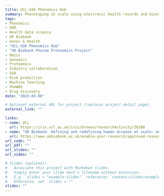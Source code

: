 ```yaml
---
title: UCL-GSK Phenomics Hub
summary: Phenotyping at scale using electronic health records and diverse biobank cohorts
tags:
- Phenomics
- EHR
- Health data science
- UK Biobank
- Genes & Health
- "UCL-GSK Phenomics Hub"
- "UK Biobank Pharma Proteomics Project"
- Omics
- Genomics
- Proteomics
- Industry collaboration
- GSK
- Risk prediction
- Machine learning
- PheWAS
- Drug discovery
date: "2023-03-06"

# Optional external URL for project (replaces project detail page).
external_link: ""

links:
- name: UCL
  url: https://iris.ucl.ac.uk/iris/browse/researchActivity/38380
- name: "UK Biobank: Defining and redefining human disease at scale: an atlas of the human phenome."
  url: https://www.ukbiobank.ac.uk/enable-your-research/approved-research/defining-and-redefining-human-disease-at-scale-an-atlas-of-the-human-phenome
url_code: ""
url_pdf: ""
url_slides: ""
url_video: ""

# Slides (optional).
#   Associate this project with Markdown slides.
#   Simply enter your slide deck's filename without extension.
#   E.g. `slides = "example-slides"` references `content/slides/example-slides.md`.
#   Otherwise, set `slides = ""`.
slides: ""
---
```



